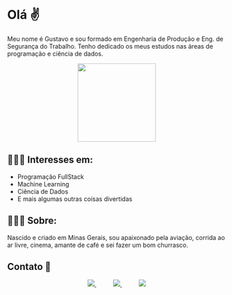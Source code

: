 # Olá ✌️ 

Meu nome é Gustavo e sou formado em Engenharia de Produção e Eng. de Segurança do Trabalho. Tenho dedicado os meus estudos nas áreas de programação e ciência de dados. 

<p align="center">
  <img align="center" height="180" src="https://github-readme-stats-anuraghazra1.vercel.app/api/top-langs/?username=guftrindade&layout=compact&theme=default" />
</p>

## 👨🏼‍💻 Interesses em:
- Programação FullStack
- Machine Learning
- Ciência de Dados
- E mais algumas outras coisas divertidas


## 👨🏻‍✈️ Sobre:
Nascido e criado em Minas Gerais, sou apaixonado pela aviação, corrida ao ar livre, cinema, amante de café e sei fazer um bom churrasco.

## Contato :iphone:

<p align="center">
    <a href="https://github.com/guftrindade">
        <img  src="https://img.shields.io/badge/github-%23100000.svg?&style=for-the-badge&logo=github&logoColor=white&link=mailto:https://github.com/guftrindade">
    </a>
    &nbsp;&nbsp;&nbsp;&nbsp;&nbsp;&nbsp;&nbsp;&nbsp;&nbsp;
    <a href="mailto:gustavoferreiratrindade@gmail.com">
        <img src="https://img.shields.io/badge/gmail-D14836?&style=for-the-badge&logo=gmail&logoColor=white&link=mailto:gustavoferreiratrindade@gmail.com">
    </a>
    &nbsp;&nbsp;&nbsp;&nbsp;&nbsp;&nbsp;&nbsp;&nbsp;&nbsp;
    <a href="https://www.linkedin.com/in/gustavoftrindade/">
        <img src="https://img.shields.io/badge/linkedin-%230077B5.svg?&style=for-the-badge&logo=linkedin&logoColor=white&link=mailto:https://www.linkedin.com/in/gustavoftrindade/">
    </a>
</p>
